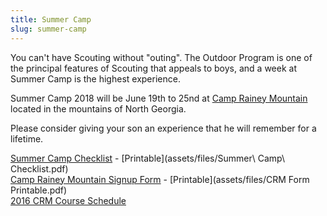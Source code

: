 ```yaml
---
title: Summer Camp
slug: summer-camp
---
```

You can't have Scouting without "outing". The Outdoor Program is one of the principal features of Scouting that appeals to boys, and a week at Summer Camp is the highest experience.

Summer Camp 2018 will be June 19th to 25nd at [Camp Rainey Mountain](http://nega-bsa.org/camps/summer-camps/2013-rainey-mountain-summer-camp/) located in the mountains of North Georgia.

Please consider giving your son an experience that he will remember for a lifetime.


[Summer Camp Checklist](camp-list.html) - [Printable](assets/files/Summer\ Camp\ Checklist.pdf)  
[Camp Rainey Mountain Signup Form](https://www.cognitoforms.com/ScoutsAt307/CampRaineyMountainSignupForm) - [Printable](assets/files/CRM Form Printable.pdf)  
[2016 CRM Course Schedule](assets/files/CourseSchedule2016.pdf)